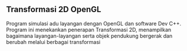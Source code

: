 ## Transformasi 2D OpenGL

Program simulasi adu layangan dengan OpenGL dan software Dev C++. Program ini menekankan penerapan Transformasi 2D, menampilkan bagaimana layangan-layangan serta objek pendukung bergerak dan berubah melalui berbagai transformasi
